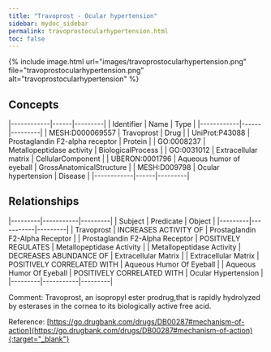 ```yaml
---
title: "Travoprost - Ocular hypertension"
sidebar: mydoc_sidebar
permalink: travoprostocularhypertension.html
toc: false 
---
```


{% include image.html url="images/travoprostocularhypertension.png" file="travoprostocularhypertension.png" alt="travoprostocularhypertension" %}

## Concepts

|------------|------|---------|
| Identifier | Name | Type    |
|------------|------|---------|
| MESH:D000069557 | Travoprost | Drug |
| UniProt:P43088 | Prostaglandin F2-alpha receptor | Protein |
| GO:0008237 | Metallopeptidase activity | BiologicalProcess |
| GO:0031012 | Extracellular matrix | CellularComponent |
| UBERON:0001796 | Aqueous humor of eyeball | GrossAnatomicalStructure |
| MESH:D009798 | Ocular hypertension | Disease |
|------------|------|---------|

## Relationships

|---------|-----------|---------|
| Subject | Predicate | Object  |
|---------|-----------|---------|
| Travoprost | INCREASES ACTIVITY OF | Prostaglandin F2-Alpha Receptor |
| Prostaglandin F2-Alpha Receptor | POSITIVELY REGULATES | Metallopeptidase Activity |
| Metallopeptidase Activity | DECREASES ABUNDANCE OF | Extracellular Matrix |
| Extracellular Matrix | POSITIVELY CORRELATED WITH | Aqueous Humor Of Eyeball |
| Aqueous Humor Of Eyeball | POSITIVELY CORRELATED WITH | Ocular Hypertension |
|---------|-----------|---------|

Comment: Travoprost, an isopropyl ester prodrug,that is rapidly hydrolyzed by esterases in the cornea to its biologically active free acid.

Reference: [https://go.drugbank.com/drugs/DB00287#mechanism-of-action](https://go.drugbank.com/drugs/DB00287#mechanism-of-action){:target="_blank"}